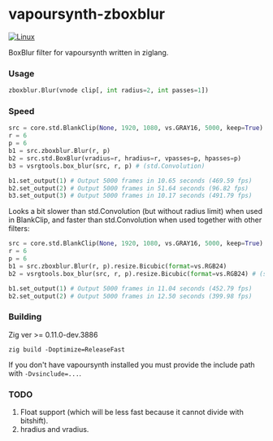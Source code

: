 # vapoursynth-zboxblur
[![Linux](https://github.com/dnjulek/vapoursynth-zboxblur/actions/workflows/linux-build.yml/badge.svg)](https://github.com/dnjulek/vapoursynth-zboxblur/actions/workflows/linux-build.yml)

BoxBlur filter for vapoursynth written in ziglang.

### Usage
```python
zboxblur.Blur(vnode clip[, int radius=2, int passes=1])
```

### Speed
```python
src = core.std.BlankClip(None, 1920, 1080, vs.GRAY16, 5000, keep=True)
r = 6
p = 6
b1 = src.zboxblur.Blur(r, p)
b2 = src.std.BoxBlur(vradius=r, hradius=r, vpasses=p, hpasses=p)
b3 = vsrgtools.box_blur(src, r, p) # (std.Convolution)

b1.set_output(1) # Output 5000 frames in 10.65 seconds (469.59 fps)
b2.set_output(2) # Output 5000 frames in 51.64 seconds (96.82 fps)
b3.set_output(3) # Output 5000 frames in 10.17 seconds (491.79 fps)
```
Looks a bit slower than std.Convolution (but without radius limit) when used in BlankClip, and faster than std.Convolution when used together with other filters:
```python
src = core.std.BlankClip(None, 1920, 1080, vs.GRAY16, 5000, keep=True)
r = 6
p = 6
b1 = src.zboxblur.Blur(r, p).resize.Bicubic(format=vs.RGB24)
b2 = vsrgtools.box_blur(src, r, p).resize.Bicubic(format=vs.RGB24) # (std.Convolution)

b1.set_output(1) # Output 5000 frames in 11.04 seconds (452.79 fps)
b2.set_output(2) # Output 5000 frames in 12.50 seconds (399.98 fps)
```

### Building
Zig ver >= 0.11.0-dev.3886

``zig build -Doptimize=ReleaseFast``

If you don't have vapoursynth installed you must provide the include path with ``-Dvsinclude=...``.

### TODO
1. Float support (which will be less fast because it cannot divide with bitshift).
2. hradius and vradius.
